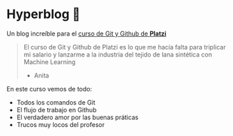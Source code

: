 # Hyperblog 💚
Un blog increíble para el [curso de Git y Github de **Platzi**](https://platzi.com/cursos/git-github/ "curso de Git y Github") 
>El curso de Git y Github de Platzi es lo que me hacía falta para triplicar mi salario y lanzarme a la industria del tejido de lana sintética con Machine Learning
> - Anita

En este curso vemos de todo:
* Todos los comandos de Git
* El flujo de trabajo en Github
* El verdadero amor por las buenas práticas
* Trucos muy locos del profesor